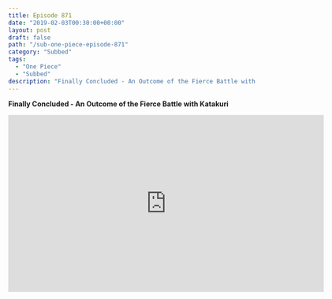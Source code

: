 ```yaml
---
title: Episode 871
date: "2019-02-03T00:30:00+00:00"
layout: post
draft: false
path: "/sub-one-piece-episode-871"
category: "Subbed"
tags:
  - "One Piece"
  - "Subbed"
description: "Finally Concluded - An Outcome of the Fierce Battle with Katakuri"
---
```


**Finally Concluded - An Outcome of the Fierce Battle with Katakuri**

<iframe width="640" height="360" src="https://www.rapidvideo.com/e/G6FRPHDX5W" frameborder="0" marginwidth=0 marginheight=0 scrolling=no allowfullscreen></iframe>

